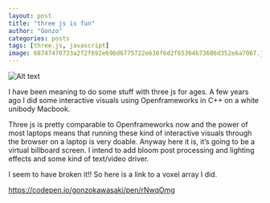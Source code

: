 ```yaml
---
layout: post
title: "three js is fun"
author: "Gonzo"
categories: posts
tags: [three.js, javascript]
image: 68747470733a2f2f692e696d6775722e636f6d2f65364b73686d352e6a7067.jpeg
---
```


![Alt text](https://github.com/gonzokawasaki/gonzokawasaki.github.io/blob/b60664b56178b3d59deeeac348fe270658fcf7db/assets/img/68747470733a2f2f692e696d6775722e636f6d2f65364b73686d352e6a7067.jpeg)

I have been meaning to do some stuff with three js for ages. A few years ago I did some interactive visuals using Openframeworks in C++ on a white unibody Macbook.

Three js is pretty comparable to Openframeworks now and the power of most laptops means that running these kind of interactive visuals through the browser on a laptop is very doable. Anyway here it is, it’s going to be a virtual billboard screen. I intend to add bloom post processing and lighting effects and some kind of text/video driver.

I seem to have broken it!! So here is a link to a voxel array I did.

https://codepen.io/gonzokawasaki/pen/rNwqOmg
